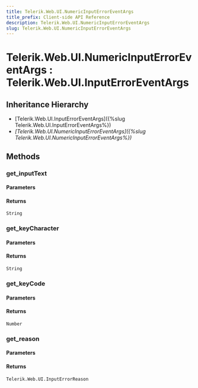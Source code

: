```yaml
---
title: Telerik.Web.UI.NumericInputErrorEventArgs
title_prefix: Client-side API Reference
description: Telerik.Web.UI.NumericInputErrorEventArgs
slug: Telerik.Web.UI.NumericInputErrorEventArgs
---
```


# Telerik.Web.UI.NumericInputErrorEventArgs : Telerik.Web.UI.InputErrorEventArgs 

## Inheritance Hierarchy

* [Telerik.Web.UI.InputErrorEventArgs]({%slug Telerik.Web.UI.InputErrorEventArgs%})
* *[Telerik.Web.UI.NumericInputErrorEventArgs]({%slug Telerik.Web.UI.NumericInputErrorEventArgs%})*


## Methods

###  get_inputText

#### Parameters

#### Returns

`String` 

### get_keyCharacter

#### Parameters

#### Returns

`String` 

### get_keyCode

#### Parameters

#### Returns

`Number` 

### get_reason

#### Parameters

#### Returns

`Telerik.Web.UI.InputErrorReason` 



